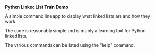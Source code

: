 **Python Linked List Train Demo**

A simple command line app to display what linked lists are and how they work.

The code is reasonably simple and is mainly a learning tool for Python linked lists.

The various commands can be listed using the "help" command.
